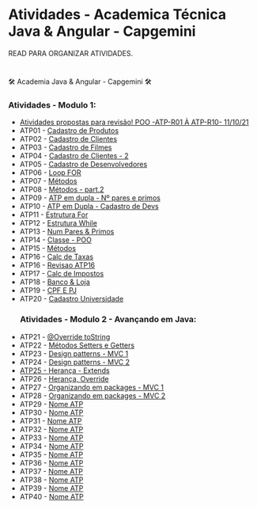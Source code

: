 # Atividades - Academica Técnica Java & Angular - Capgemini

READ PARA ORGANIZAR ATIVIDADES.

# 
🛠 Academia Java & Angular - Capgemini 🛠

<h3>Atividades - Modulo 1:</h3>
 
<ul>
  <li><a target="_blank" href="https://github.com/larissamartinsss/JavaRevisaoExercicios">Atividades propostas para revisão! POO -ATP-R01 À ATP-R10- 11/10/21</a></li>
  <li>ATP01 - <a target="_blank" href="https://github.com/larissamartinsss/individual-activities---Proway-/blob/main/src/Primeiras%20atividades/Av1_Cadastro.java">Cadastro de Produtos</a></li>
  <li>ATP02 - <a target="_blank" href="https://github.com/larissamartinsss/individual-activities---Proway-/blob/main/src/Primeiras%20atividades/Av2_CadastroCliente.java">Cadastro de Clientes</a></li>
 <li>ATP03 - <a target="_blank" href="https://github.com/larissamartinsss/individual-activities---Proway-/blob/main/src/Primeiras%20atividades/Av3_CadastroFilmes.java">Cadastro de Filmes</a></li>
 <li>ATP04 - <a target="_blank" href="https://github.com/larissamartinsss/individual-activities---Proway-/blob/main/src/Primeiras%20atividades/Av4_CadastroClientes.java">Cadastro de Clientes - 2</a></li>
 <li>ATP05 - <a target="_blank" href="https://github.com/larissamartinsss/individual-activities---Proway-/blob/main/src/Primeiras%20atividades/CadastroDev.java">Cadastro de Desenvolvedores</a></li>
 <li>ATP06 - <a target="_blank" href="https://github.com/larissamartinsss/individual-activities---Proway-/blob/main/src/Primeiras%20atividades/Atv_6For.java">Loop FOR</a></li>
 <li>ATP07 - <a target="_blank" href="https://github.com/larissamartinsss/individual-activities---Proway-/blob/main/src/Primeiras%20atividades/atv_metodos.java">Métodos</a></li>
 <li>ATP08 - <a target="_blank" href="https://github.com/larissamartinsss/individual-activities---Proway-/blob/main/src/Primeiras%20atividades/Atv_metodos2.java">Métodos - part.2</a></li>
 <li>ATP09 - <a target="_blank" href="https://github.com/larissamartinsss/individual-activities---Proway-/blob/main/src/Primeiras%20atividades/AtividadeEmDupla.java">ATP em dupla - Nº pares e primos</a></li>
 <li>ATP10 - <a target="_blank" href="https://github.com/larissamartinsss/individual-activities---Proway-/blob/main/src/Primeiras%20atividades/Atv_DuplaCadastroDevMetodos.java">ATP em Dupla - Cadastro de Devs</a></li>
<li>ATP11 - <a target="_blank" href="https://github.com/larissamartinsss/individual-activities---Proway-/blob/main/src/Primeiras%20atividades/AtividadesEstruturaDeRepeti%C3%A7%C3%A3o/Av_EstruturaFor.java">Estrutura For</a></li>
<li>ATP12 - <a target="_blank" href="https://github.com/larissamartinsss/individual-activities---Proway-/blob/main/src/Primeiras%20atividades/AtividadesEstruturaDeRepeti%C3%A7%C3%A3o/Av_EstruturaWhile.java">Estrutura While</a></li>
<li>ATP13 - <a target="_blank" href="https://github.com/larissamartinsss/individual-activities---Proway-/blob/main/src/Primeiras%20atividades/AtividadesEstruturaDeRepeti%C3%A7%C3%A3o/Av_numParesPrimos.java">Num Pares & Primos</a></li>
 <li>ATP14 - <a target="_blank" href="https://github.com/larissamartinsss/individual-activities---Proway-/tree/main/src/Atv_classe">Classe - POO</a></li>
 <li>ATP15 - <a target="_blank" href="https://github.com/larissamartinsss/individual-activities---Proway-/tree/main/src/AtividadeRevisao_24_09">Métodos</a></li>
 <li>ATP16 - <a target="_blank" href="https://github.com/larissamartinsss/individual-activities---Proway-/tree/main/src/Atividade016">Calc de Taxas</a></li>
 <li>ATP16 - <a target="_blank" href="https://github.com/larissamartinsss/individual-activities---Proway-/tree/main/src/Atvidade016_Revisao">Revisao ATP16</a></li>
 <li>ATP17 - <a target="_blank" href="https://github.com/larissamartinsss/individual-activities---Proway-/tree/main/src/Atividade017">Calc de Impostos</a></li>
 <li>ATP18 - <a target="_blank" href="https://github.com/larissamartinsss/individual-activities---Proway-/tree/main/src/Atividade018">Banco & Loja</a></li>
 <li>ATP19 - <a target="_blank" href="https://github.com/larissamartinsss/individual-activities---Proway-/tree/main/src/Atividade019">CPF E PJ</a></li>
 <li>ATP20 - <a target="_blank" href="https://github.com/larissamartinsss/individual-activities---Proway-/tree/main/src/Atividade020">Cadastro Universidade</a></li>
 
 <h3>Atividades - Modulo 2 - Avançando em Java:</h3>
 
 
  <li>ATP21 - <a target="_blank" href="https://github.com/larissamartinsss/individual-activities---Proway-/tree/main/src/Atividade021">@Override toString </a></li>
  <li>ATP22 - <a target="_blank" href="https://github.com/larissamartinsss/individual-activities---Proway-/tree/main/src/Atividade022">Métodos Setters e Getters</a></li>
  <li>ATP23 - <a target="_blank" href="https://github.com/larissamartinsss/individual-activities---Proway-/tree/main/src/Atividade023">Design patterns - MVC 1</a></li>
  <li>ATP24 - <a target="_blank" href="https://github.com/larissamartinsss/individual-activities---Proway-/tree/main/src/Atividade24/src">Design patterns - MVC 2</a</li>
  <li>ATP25 - <a target="_blank" href="https://github.com/larissamartinsss/individual-activities---Proway-/tree/main/src/Atividade25/src">Herança - Extends</a></li>
  <li>ATP26 - <a target="_blank" href="https://github.com/larissamartinsss/individual-activities---Proway-/tree/main/src/Atividade26/src">Herança, Override</a></li>
  <li>ATP27 - <a target="_blank" href="https://github.com/larissamartinsss/individual-activities---Proway-/tree/main/src/Atividade27/src">Organizando em packages - MVC 1</a></li>
  <li>ATP28 - <a target="_blank" href="https://github.com/larissamartinsss/individual-activities---Proway-/tree/main/src/Atividade28/src">Organizando em packages - MVC 2</a></li>
  <li>ATP29 - <a target="_blank" href=" ">Nome ATP</a></li>
  <li>ATP30 - <a target="_blank" href=" ">Nome ATP</a></li>
  <li>ATP31 - <a target="_blank" href=" ">Nome ATP</a></li>
  <li>ATP32 - <a target="_blank" href=" ">Nome ATP</a></li>
  <li>ATP33 - <a target="_blank" href=" ">Nome ATP</a></li>
  <li>ATP34 - <a target="_blank" href=" ">Nome ATP</a></li>
  <li>ATP35 - <a target="_blank" href=" ">Nome ATP</a></li>
  <li>ATP36 - <a target="_blank" href=" ">Nome ATP</a></li>
  <li>ATP37 - <a target="_blank" href=" ">Nome ATP</a></li>
  <li>ATP38 - <a target="_blank" href=" ">Nome ATP</a></li>
  <li>ATP39 - <a target="_blank" href=" ">Nome ATP</a></li>
  <li>ATP40 - <a target="_blank" href=" ">Nome ATP</a></li>

